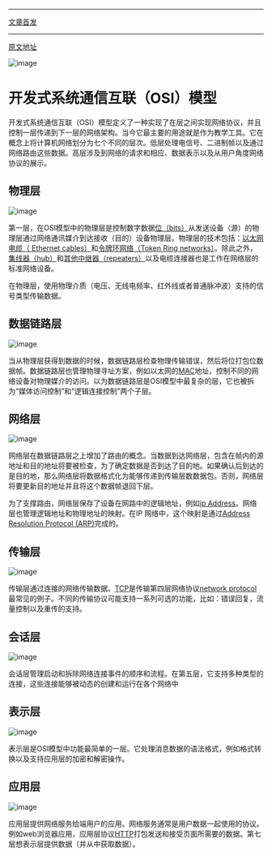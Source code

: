*************************
[文章首发](https://github.com/helios741/myblog/issues/47)
*************************


[原文地址](https://www.lifewire.com/layers-of-the-osi-model-illustrated-818017)




![image](https://user-images.githubusercontent.com/12036324/59970252-bfac9300-9593-11e9-8b36-54cc89abada4.png)

# 开发式系统通信互联（OSI）模型

开发式系统通信互联（OSI）模型定义了一种实现了在层之间实现网络协议，并且控制一层传递到下一层的网络架构。当今它最主要的用途就是作为教学工具。它在概念上将计算机网络划分为七个不同的层次。低层处理电信号、二进制帧以及通过网络路由这些数据。高层涉及到网络的请求和相应、数据表示以及从用户角度网络协议的展示。

## 物理层

![image](https://user-images.githubusercontent.com/12036324/59970408-36e42600-9598-11e9-86f1-cc38a5bb12fd.png)

第一层，在OSI模型中的物理层是控制数字数据[位（bits）](https://www.lifewire.com/definition-of-bit-816250)从发送设备（源）的物理层通过网络通讯媒介到达接收（目的）设备物理层。物理层的技术包括：[以太网电缆（ Ethernet cables）](https://www.lifewire.com/what-is-an-ethernet-cable-817548)和[令牌环网络（Token Ring networks）](https://www.lifewire.com/what-is-token-ring-817952)。除此之外，[集线器（hub）](https://www.lifewire.com/ethernet-and-network-hubs-816358)和[其他中继器（repeaters）](https://www.lifewire.com/definition-of-repeater-816359)以及电缆连接器也是工作在网络层的标准网络设备。


在物理层，使用物理介质（电压、无线电频率、红外线或者普通脉冲波）支持的信号类型传输数据。


## 数据链路层

![image](https://user-images.githubusercontent.com/12036324/59970669-f89e3500-959e-11e9-90fb-257178f0ffc5.png)


当从物理层获得到数据的时候，数据链路层检查物理传输错误，然后将位打包位数据帧。数据链路层也管理物理寻址方案，例如以太网的[MAC](https://www.lifewire.com/media-access-control-mac-817973)地址，控制不同的网络设备对物理媒介的访问。以为数据链路层是OSI模型中最复杂的层，它也被拆为“媒体访问控制”和“逻辑连接控制”两个子层。



## 网络层


![image](https://user-images.githubusercontent.com/12036324/59970746-96deca80-95a0-11e9-8801-29080a3b0d7d.png)


网络层在数据链路层之上增加了路由的概念。当数据到达网络层，包含在帧内的源地址和目的地址将要被检查，为了确定数据是否到达了目的地。如果确认后到达的是目的地，那么网络层将数据格式化为能够传递到传输层数数据包。否则，网络层将要更新目的地址并且将这个数据帧退回下层。


为了支撑路由，网络层保存了设备在网路中的逻辑地址，例如[ip Address](https://www.lifewire.com/what-is-an-ip-address-2625920)。网络层也管理逻辑地址和物理地址的映射。在IP 网络中，这个映射是通过[Address Resolution Protocol (ARP)](https://www.lifewire.com/address-resolution-protocol-817941)完成的。


## 传输层

![image](https://user-images.githubusercontent.com/12036324/59970887-9f84d000-95a3-11e9-85d7-921fe0737fc3.png)


传输层通过连接的网络传输数据。[TCP](https://www.lifewire.com/transmission-control-protocol-and-internet-protocol-816255)是传输第四层网络协议[network protocol](https://www.lifewire.com/definition-of-protocol-network-817949)最常见的例子。不同的传输协议可能支持一系列可选的功能，比如：错误回复，流量控制以及重传的支持。


## 会话层

![image](https://user-images.githubusercontent.com/12036324/59971306-0d34fa00-95ac-11e9-8e5d-fc882407e552.png)

会话层管理启动和拆除网络连接事件的顺序和流程。在第五层，它支持多种类型的连接，这些连接能够被动态的创建和运行在各个网络中


## 表示层

![image](https://user-images.githubusercontent.com/12036324/59971336-c693cf80-95ac-11e9-89f0-4d284c9eeb28.png)

表示层是OSI模型中功能最简单的一层。它处理消息数据的语法格式，例如格式转换以及支持应用层的加密和解密操作。

## 应用层

![image](https://user-images.githubusercontent.com/12036324/59971520-2c358b00-95b0-11e9-89d9-5f50ddcfd886.png)

应用层提供网络服务给端用户的应用。网络服务通常是用户数据一起使用的协议。例如web浏览器应用，应用层协议[HTTP](https://www.lifewire.com/hypertext-transfer-protocol-817944)打包发送和接受页面所需要的数据。第七层想表示层提供数据（并从中获取数据）。












